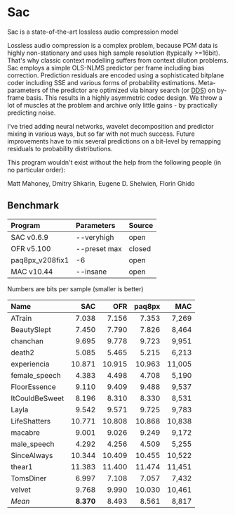 # Sac
Sac is a state-of-the-art lossless audio compression model

Lossless audio compression is a complex problem, because PCM data is highly non-stationary and uses high sample resolution (typically >=16bit). That's why classic context modelling suffers from context dilution problems. Sac employs a simple OLS-NLMS predictor per frame including bias correction. Prediction residuals are encoded using a sophisticated bitplane coder including SSE and various forms of probability estimations. Meta-parameters of the predictor are optimized via binary search (or [DDS](https://agupubs.onlinelibrary.wiley.com/doi/10.1029/2005WR004723)) on by-frame basis. This results in a highly asymmetric codec design. We throw a lot of muscles at the problem and archive only little gains - by practically predicting noise. 

I've tried adding neural networks, wavelet decomposition and predictor mixing in various ways, but so far with not much success. 
Future improvements have to mix several predictions on a bit-level by remapping residuals to probability distributions. 

This program wouldn't exist without the help from the following people (in no particular order):

Matt Mahoney, Dmitry Shkarin, Eugene D. Shelwien, Florin Ghido

## Benchmark
|Program|Parameters|Source|
|:-|:-|:-|
|SAC v0.6.9|--veryhigh|open|
|OFR v5.100|--preset max|closed|
|paq8px_v208fix1|-6|open|
|MAC v10.44|--insane|open|

Numbers are bits per sample (smaller is better)

| Name  | SAC | OFR | paq8px | MAC |
|:---|---:|---:|---:|---:|
|ATrain|7.038|7.156|7.353|7,269|
|BeautySlept|7.450|7.790|7.826|8,464|
|chanchan|9.695|9.778|9.723|9,951|
|death2|5.085|5.465|5.215|6,213|
|experiencia|10.871|10.915|10.963|11,005|
|female_speech|4.383|4.498|4.708|5,190|
|FloorEssence|9.110|9.409|9.488|9,537|
|ItCouldBeSweet|8.196|8.310|8.330|8,531|
|Layla|9.542|9.571|9.725|9,783|
|LifeShatters|10.771|10.808|10.868|10,838|
|macabre|9.001|9.026|9.249|9,172|
|male_speech|4.292|4.256|4.509|5,255|
|SinceAlways|10.344|10.409|10.455|10,522|
|thear1|11.383|11.400|11.474|11,451|
|TomsDiner|6.997|7.108|7.057|7,432|
|velvet|9.768|9.990|10.030|10,461|
|*Mean*|**8.370**|8.493|8.561|8,817|


